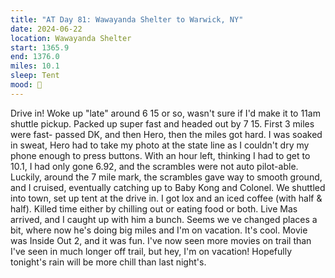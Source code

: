 ```yaml
---
title: "AT Day 81: Wawayanda Shelter to Warwick, NY"
date: 2024-06-22
location: Wawayanda Shelter
start: 1365.9
end: 1376.0
miles: 10.1
sleep: Tent
mood: 🙂
---
```

Drive in!
Woke up "late" around 6 15 or so, wasn't sure if I'd make it to 11am shuttle pickup. Packed up super fast and
headed out by 7 15. First 3 miles were fast- passed DK, and then Hero, then the miles got hard. I was soaked in
sweat, Hero had to take my photo at the state line as I couldn't dry my phone enough to press buttons. With an
hour left, thinking I had to get to 10.1, I had only gone 6.92, and the scrambles were not auto pilot-able. Luckily,
around the 7 mile mark, the scrambles gave way to smooth ground, and I cruised, eventually catching up to
Baby Kong and Colonel. We shuttled into town, set up tent at the drive in. I got lox and an iced coffee (with half
& half).
Killed time either by chilling out or eating food or both.
Live Mas arrived, and I caught up with him a bunch. Seems we ve changed places a bit, where now he's doing
big miles and I'm on vacation. It's cool.
Movie was Inside Out 2, and it was fun. I've now seen more movies on trail than I've seen in much longer off
trail, but hey, I'm on vacation! Hopefully tonight's rain will be more chill than last night's.